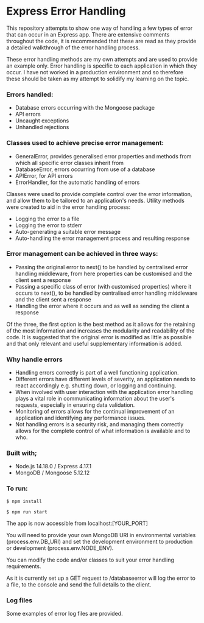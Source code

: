 # Express Error Handling

This repository attempts to show one way of handling a few types of error that can occur in an Express app. There are extensive comments throughout the code, it is recommended that these are read as they provide a detailed walkthrough of the error handling process. 

These error handling methods are my own attempts and are used to provide an example only. Error handling is specific to each application in which they occur. I have not worked in a production environment and so therefore these should be taken as my attempt to solidify my learning on the topic. 

### Errors handled:
- Database errors occurring with the Mongoose package
- API errors
- Uncaught exceptions
- Unhandled rejections

### Classes used to achieve precise error management:
- GeneralError, provides generalised error properties and methods from which all specific error classes inherit from
- DatabaseError, errors occurring from use of a database
- APIError, for API errors
- ErrorHandler, for the automatic handling of errors

Classes were used to provide complete control over the error information, and allow them to be tailored to an application's needs. Utility methods were created to aid in the error handling process:
 - Logging the error to a file
 - Logging the error to stderr
 - Auto-generating a suitable error message
 - Auto-handling the error management process and resulting response

### Error management can be achieved in three ways: 
- Passing the original error to next() to be handled by centralised error handling middleware, from here properties can be customised and the client sent a response
- Passing a specific class of error (with customised properties) where it occurs to next(), to be handled by centralised error handling middleware and the client sent a response
- Handling the error where it occurs and as well as sending the client a response

Of the three, the first option is the best method as it allows for the retaining of the most information and increases the modularity and readability of the code. It is suggested that the original error is modified as little as possible and that only relevant and useful supplementary information is added.

### Why handle errors 
 - Handling errors correctly is part of a well functioning application. 
 - Different errors have different levels of severity, an application needs to react accordingly e.g. shutting down, or logging and continuing.
 - When involved with user interaction with the application error handling plays a vital role in communicating information about the user's requests, especially in ensuring data validation. 
 - Monitoring of errors allows for the continual improvement of an application and identifying any performance issues.
 - Not handling errors is a security risk, and managing them correctly allows for the complete control of what information is available and to who. 

### Built with;
- Node.js 14.18.0 / Express 4.17.1
- MongoDB / Mongoose 5.12.12

### To run:

```
$ npm install
```

```
$ npm run start
```

The app is now accessible from localhost:[YOUR_PORT]

You will need to provide your own MongoDB URI in environmental variables (process.env.DB_URI) and set the development environment to production or development (process.env.NODE_ENV).

You can modify the code and/or classes to suit your error handling requirements. 

As it is currently set up a GET request to /databaseerror will log the error to a file, to the console and send the full details to the client. 

### Log files
Some examples of error log files are provided.
